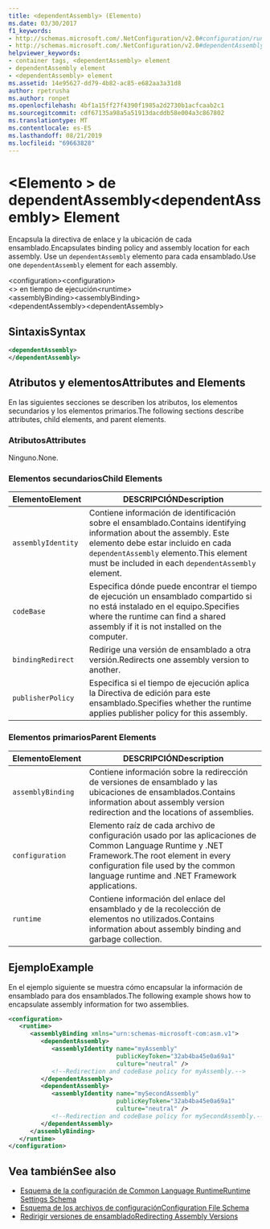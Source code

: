 ```yaml
---
title: <dependentAssembly> (Elemento)
ms.date: 03/30/2017
f1_keywords:
- http://schemas.microsoft.com/.NetConfiguration/v2.0#configuration/runtime/assemblyBinding/dependentAssembly
- http://schemas.microsoft.com/.NetConfiguration/v2.0#dependentAssembly
helpviewer_keywords:
- container tags, <dependentAssembly> element
- dependentAssembly element
- <dependentAssembly> element
ms.assetid: 14e95627-dd79-4b82-ac85-e682aa3a31d8
author: rpetrusha
ms.author: ronpet
ms.openlocfilehash: 4bf1a15ff27f4390f1985a2d2730b1acfcaab2c1
ms.sourcegitcommit: cdf67135a98a5a51913dacddb58e004a3c867802
ms.translationtype: MT
ms.contentlocale: es-ES
ms.lasthandoff: 08/21/2019
ms.locfileid: "69663828"
---
```

# <a name="dependentassembly-element"></a><span data-ttu-id="0ef10-102">\<Elemento > de dependentAssembly</span><span class="sxs-lookup"><span data-stu-id="0ef10-102">\<dependentAssembly> Element</span></span>
<span data-ttu-id="0ef10-103">Encapsula la directiva de enlace y la ubicación de cada ensamblado.</span><span class="sxs-lookup"><span data-stu-id="0ef10-103">Encapsulates binding policy and assembly location for each assembly.</span></span> <span data-ttu-id="0ef10-104">Use un `dependentAssembly` elemento para cada ensamblado.</span><span class="sxs-lookup"><span data-stu-id="0ef10-104">Use one `dependentAssembly` element for each assembly.</span></span>  
  
 <span data-ttu-id="0ef10-105">\<configuration></span><span class="sxs-lookup"><span data-stu-id="0ef10-105">\<configuration></span></span>  
<span data-ttu-id="0ef10-106">\<> en tiempo de ejecución</span><span class="sxs-lookup"><span data-stu-id="0ef10-106">\<runtime></span></span>  
<span data-ttu-id="0ef10-107">\<assemblyBinding></span><span class="sxs-lookup"><span data-stu-id="0ef10-107">\<assemblyBinding></span></span>  
<span data-ttu-id="0ef10-108">\<dependentAssembly></span><span class="sxs-lookup"><span data-stu-id="0ef10-108">\<dependentAssembly></span></span>  
  
## <a name="syntax"></a><span data-ttu-id="0ef10-109">Sintaxis</span><span class="sxs-lookup"><span data-stu-id="0ef10-109">Syntax</span></span>  
  
```xml  
<dependentAssembly>   
</dependentAssembly>  
```  
  
## <a name="attributes-and-elements"></a><span data-ttu-id="0ef10-110">Atributos y elementos</span><span class="sxs-lookup"><span data-stu-id="0ef10-110">Attributes and Elements</span></span>  
 <span data-ttu-id="0ef10-111">En las siguientes secciones se describen los atributos, los elementos secundarios y los elementos primarios.</span><span class="sxs-lookup"><span data-stu-id="0ef10-111">The following sections describe attributes, child elements, and parent elements.</span></span>  
  
### <a name="attributes"></a><span data-ttu-id="0ef10-112">Atributos</span><span class="sxs-lookup"><span data-stu-id="0ef10-112">Attributes</span></span>  
 <span data-ttu-id="0ef10-113">Ninguno.</span><span class="sxs-lookup"><span data-stu-id="0ef10-113">None.</span></span>  
  
### <a name="child-elements"></a><span data-ttu-id="0ef10-114">Elementos secundarios</span><span class="sxs-lookup"><span data-stu-id="0ef10-114">Child Elements</span></span>  
  
|<span data-ttu-id="0ef10-115">Elemento</span><span class="sxs-lookup"><span data-stu-id="0ef10-115">Element</span></span>|<span data-ttu-id="0ef10-116">DESCRIPCIÓN</span><span class="sxs-lookup"><span data-stu-id="0ef10-116">Description</span></span>|  
|-------------|-----------------|  
|`assemblyIdentity`|<span data-ttu-id="0ef10-117">Contiene información de identificación sobre el ensamblado.</span><span class="sxs-lookup"><span data-stu-id="0ef10-117">Contains identifying information about the assembly.</span></span> <span data-ttu-id="0ef10-118">Este elemento debe estar incluido en cada `dependentAssembly` elemento.</span><span class="sxs-lookup"><span data-stu-id="0ef10-118">This element must be included in each `dependentAssembly` element.</span></span>|  
|`codeBase`|<span data-ttu-id="0ef10-119">Especifica dónde puede encontrar el tiempo de ejecución un ensamblado compartido si no está instalado en el equipo.</span><span class="sxs-lookup"><span data-stu-id="0ef10-119">Specifies where the runtime can find a shared assembly if it is not installed on the computer.</span></span>|  
|`bindingRedirect`|<span data-ttu-id="0ef10-120">Redirige una versión de ensamblado a otra versión.</span><span class="sxs-lookup"><span data-stu-id="0ef10-120">Redirects one assembly version to another.</span></span>|  
|`publisherPolicy`|<span data-ttu-id="0ef10-121">Especifica si el tiempo de ejecución aplica la Directiva de edición para este ensamblado.</span><span class="sxs-lookup"><span data-stu-id="0ef10-121">Specifies whether the runtime applies publisher policy for this assembly.</span></span>|  
  
### <a name="parent-elements"></a><span data-ttu-id="0ef10-122">Elementos primarios</span><span class="sxs-lookup"><span data-stu-id="0ef10-122">Parent Elements</span></span>  
  
|<span data-ttu-id="0ef10-123">Elemento</span><span class="sxs-lookup"><span data-stu-id="0ef10-123">Element</span></span>|<span data-ttu-id="0ef10-124">DESCRIPCIÓN</span><span class="sxs-lookup"><span data-stu-id="0ef10-124">Description</span></span>|  
|-------------|-----------------|  
|`assemblyBinding`|<span data-ttu-id="0ef10-125">Contiene información sobre la redirección de versiones de ensamblado y las ubicaciones de ensamblados.</span><span class="sxs-lookup"><span data-stu-id="0ef10-125">Contains information about assembly version redirection and the locations of assemblies.</span></span>|  
|`configuration`|<span data-ttu-id="0ef10-126">Elemento raíz de cada archivo de configuración usado por las aplicaciones de Common Language Runtime y .NET Framework.</span><span class="sxs-lookup"><span data-stu-id="0ef10-126">The root element in every configuration file used by the common language runtime and .NET Framework applications.</span></span>|  
|`runtime`|<span data-ttu-id="0ef10-127">Contiene información del enlace del ensamblado y de la recolección de elementos no utilizados.</span><span class="sxs-lookup"><span data-stu-id="0ef10-127">Contains information about assembly binding and garbage collection.</span></span>|  
  
## <a name="example"></a><span data-ttu-id="0ef10-128">Ejemplo</span><span class="sxs-lookup"><span data-stu-id="0ef10-128">Example</span></span>  
 <span data-ttu-id="0ef10-129">En el ejemplo siguiente se muestra cómo encapsular la información de ensamblado para dos ensamblados.</span><span class="sxs-lookup"><span data-stu-id="0ef10-129">The following example shows how to encapsulate assembly information for two assemblies.</span></span>  
  
```xml  
<configuration>  
   <runtime>  
      <assemblyBinding xmlns="urn:schemas-microsoft-com:asm.v1">  
         <dependentAssembly>  
            <assemblyIdentity name="myAssembly"  
                              publicKeyToken="32ab4ba45e0a69a1"  
                              culture="neutral" />  
            <!--Redirection and codeBase policy for myAssembly.-->  
         </dependentAssembly>  
         <dependentAssembly>  
            <assemblyIdentity name="mySecondAssembly"  
                              publicKeyToken="32ab4ba45e0a69a1"  
                              culture="neutral" />  
            <!--Redirection and codeBase policy for mySecondAssembly.-->  
         </dependentAssembly>  
      </assemblyBinding>  
   </runtime>  
</configuration>  
```  
  
## <a name="see-also"></a><span data-ttu-id="0ef10-130">Vea también</span><span class="sxs-lookup"><span data-stu-id="0ef10-130">See also</span></span>

- [<span data-ttu-id="0ef10-131">Esquema de la configuración de Common Language Runtime</span><span class="sxs-lookup"><span data-stu-id="0ef10-131">Runtime Settings Schema</span></span>](index.md)
- [<span data-ttu-id="0ef10-132">Esquema de los archivos de configuración</span><span class="sxs-lookup"><span data-stu-id="0ef10-132">Configuration File Schema</span></span>](../index.md)
- [<span data-ttu-id="0ef10-133">Redirigir versiones de ensamblado</span><span class="sxs-lookup"><span data-stu-id="0ef10-133">Redirecting Assembly Versions</span></span>](../../redirect-assembly-versions.md)
